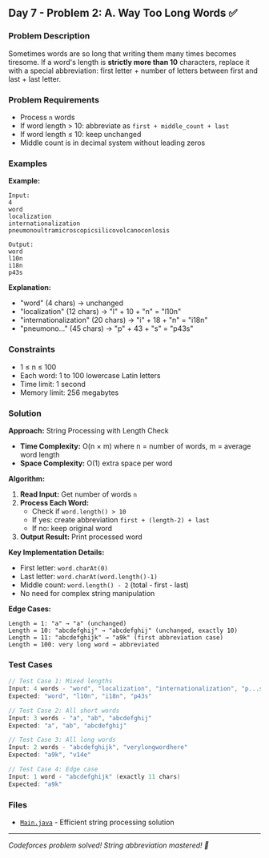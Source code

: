 ## Day 7 - Problem 2: A. Way Too Long Words ✅

### Problem Description
Sometimes words are so long that writing them many times becomes tiresome. If a word's length is **strictly more than 10** characters, replace it with a special abbreviation: first letter + number of letters between first and last + last letter.

### Problem Requirements
- Process `n` words
- If word length > 10: abbreviate as `first + middle_count + last`
- If word length ≤ 10: keep unchanged
- Middle count is in decimal system without leading zeros

### Examples

**Example:**
```
Input:
4
word
localization
internationalization
pneumonoultramicroscopicsilicovolcanoconlosis

Output:
word
l10n
i18n
p43s
```

**Explanation:**
- "word" (4 chars) → unchanged
- "localization" (12 chars) → "l" + 10 + "n" = "l10n"
- "internationalization" (20 chars) → "i" + 18 + "n" = "i18n"
- "pneumono..." (45 chars) → "p" + 43 + "s" = "p43s"

### Constraints
- 1 ≤ n ≤ 100
- Each word: 1 to 100 lowercase Latin letters
- Time limit: 1 second
- Memory limit: 256 megabytes

### Solution

**Approach:** String Processing with Length Check
- **Time Complexity:** O(n × m) where n = number of words, m = average word length
- **Space Complexity:** O(1) extra space per word

**Algorithm:**
1. **Read Input:** Get number of words `n`
2. **Process Each Word:**
    - Check if `word.length() > 10`
    - If yes: create abbreviation `first + (length-2) + last`
    - If no: keep original word
3. **Output Result:** Print processed word

**Key Implementation Details:**
- First letter: `word.charAt(0)`
- Last letter: `word.charAt(word.length()-1)`
- Middle count: `word.length() - 2` (total - first - last)
- No need for complex string manipulation

**Edge Cases:**
```
Length = 1: "a" → "a" (unchanged)
Length = 10: "abcdefghij" → "abcdefghij" (unchanged, exactly 10)
Length = 11: "abcdefghijk" → "a9k" (first abbreviation case)
Length = 100: very long word → abbreviated
```

### Test Cases
```java
// Test Case 1: Mixed lengths
Input: 4 words - "word", "localization", "internationalization", "p...s"
Expected: "word", "l10n", "i18n", "p43s"

// Test Case 2: All short words
Input: 3 words - "a", "ab", "abcdefghij"
Expected: "a", "ab", "abcdefghij"

// Test Case 3: All long words  
Input: 2 words - "abcdefghijk", "verylongwordhere"
Expected: "a9k", "v14e"

// Test Case 4: Edge case
Input: 1 word - "abcdefghijk" (exactly 11 chars)
Expected: "a9k"
```

### Files
- [`Main.java`](Main.java) - Efficient string processing solution

---
*Codeforces problem solved! String abbreviation mastered! 📝*